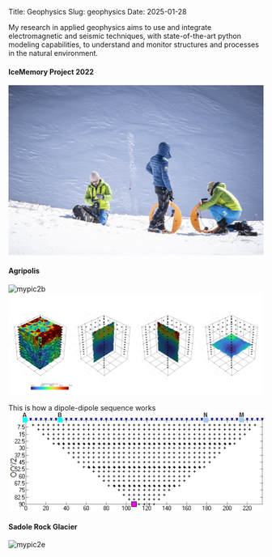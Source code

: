 Title: Geophysics
Slug: geophysics
Date: 2025-01-28

My research in applied geophysics aims to use and integrate electromagnetic and seismic techniques, with state-of-the-art python modeling capabilities, to understand and monitor structures and processes in the natural environment.

#### IceMemory Project 2022
![mypic2a](../images/icememory.jpg)

#### Agripolis
![mypic2b](../images/agripolis.jpg)
![mypic2c](../images/st1T0.png)



This is how a dipole-dipole sequence works
![mypic2d](../images/dd.gif)

#### Sadole Rock Glacier
![mypic2e](../images/sadole.gif)